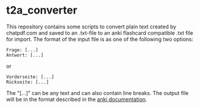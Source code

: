 # t2a_converter
This repository contains some scripts to convert plain text created by chatpdf.com and saved to an .txt-file to an anki flashcard compatible .txt file for import. 
The format of the input file is as one of the following two options:

```
Frage: [...]
Antwort: [...]
```

or 

```
Vorderseite: [...]
Rückseite: [...]
```

The "[...]" can be any text and can also contain line breaks.
The output file will be in the format described in the [anki documentation](https://docs.ankiweb.net/importing.html).
